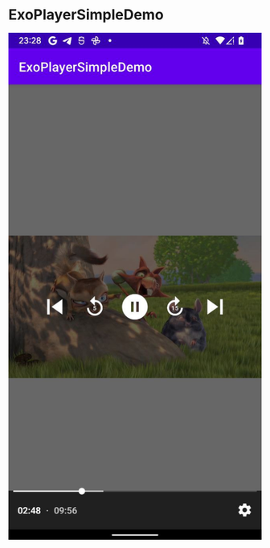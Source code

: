 # ExoPlayerSimpleDemo

![Very simple example that demonstrates exoplayer basics](https://raw.githubusercontent.com/RobertTadevosyan/ExoPlayerSimpleDemo/master/photo_2023-03-09_23-29-28.jpg)
